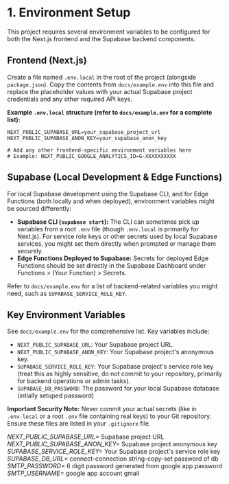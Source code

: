 # 1. Environment Setup

This project requires several environment variables to be configured for both the Next.js frontend and the Supabase backend components.

## Frontend (Next.js)

Create a file named `.env.local` in the root of the project (alongside `package.json`). Copy the contents from `docs/example.env` into this file and replace the placeholder values with your actual Supabase project credentials and any other required API keys.

**Example `.env.local` structure (refer to `docs/example.env` for a complete list):**

```
NEXT_PUBLIC_SUPABASE_URL=your_supabase_project_url
NEXT_PUBLIC_SUPABASE_ANON_KEY=your_supabase_anon_key

# Add any other frontend-specific environment variables here
# Example: NEXT_PUBLIC_GOOGLE_ANALYTICS_ID=G-XXXXXXXXXX
```

## Supabase (Local Development & Edge Functions)

For local Supabase development using the Supabase CLI, and for Edge Functions (both locally and when deployed), environment variables might be sourced differently:

*   **Supabase CLI (`supabase start`):** The CLI can sometimes pick up variables from a root `.env` file (though `.env.local` is primarily for Next.js). For service role keys or other secrets used by local Supabase services, you might set them directly when prompted or manage them securely.
*   **Edge Functions Deployed to Supabase:** Secrets for deployed Edge Functions should be set directly in the Supabase Dashboard under Functions > (Your Function) > Secrets.

Refer to `docs/example.env` for a list of backend-related variables you might need, such as `SUPABASE_SERVICE_ROLE_KEY`.

## Key Environment Variables

See `docs/example.env` for the comprehensive list. Key variables include:

*   `NEXT_PUBLIC_SUPABASE_URL`: Your Supabase project URL.
*   `NEXT_PUBLIC_SUPABASE_ANON_KEY`: Your Supabase project's anonymous key.
*   `SUPABASE_SERVICE_ROLE_KEY`: Your Supabase project's service role key (treat this as highly sensitive, do not commit to your repository, primarily for backend operations or admin tasks).
*   `SUPABASE_DB_PASSWORD`: The password for your local Supabase database (intially setuped password)

**Important Security Note:** Never commit your actual secrets (like in `.env.local` or a root `.env` file containing real keys) to your Git repository. Ensure these files are listed in your `.gitignore` file. 




*NEXT_PUBLIC_SUPABASE_URL=* Supabase project URL
*NEXT_PUBLIC_SUPABASE_ANON_KEY=* Supabase project anonymous key
*SUPABASE_SERVICE_ROLE_KEY=* Your Supabase project's service role key
*SUPABASE_DB_URL=* connect-connection string-copy-set password of db
*SMTP_PASSWORD=* 6 digit password generated from google app password
*SMTP_USERNAME=* google app account gmail
